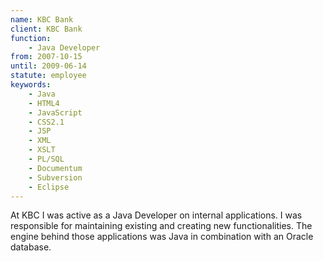 ```yaml
---
name: KBC Bank
client: KBC Bank
function:
    - Java Developer
from: 2007-10-15
until: 2009-06-14
statute: employee
keywords:
    - Java
    - HTML4
    - JavaScript
    - CSS2.1
    - JSP
    - XML
    - XSLT
    - PL/SQL
    - Documentum
    - Subversion
    - Eclipse
---
```

At KBC I was active as a Java Developer on internal applications. I was responsible for
maintaining existing and creating new functionalities. The engine behind those applications was
Java in combination with an Oracle database.
